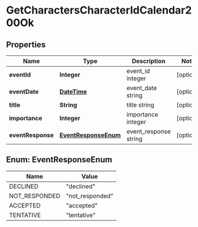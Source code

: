 
# GetCharactersCharacterIdCalendar200Ok

## Properties
Name | Type | Description | Notes
------------ | ------------- | ------------- | -------------
**eventId** | **Integer** | event_id integer |  [optional]
**eventDate** | [**DateTime**](DateTime.md) | event_date string |  [optional]
**title** | **String** | title string |  [optional]
**importance** | **Integer** | importance integer |  [optional]
**eventResponse** | [**EventResponseEnum**](#EventResponseEnum) | event_response string |  [optional]


<a name="EventResponseEnum"></a>
## Enum: EventResponseEnum
Name | Value
---- | -----
DECLINED | &quot;declined&quot;
NOT_RESPONDED | &quot;not_responded&quot;
ACCEPTED | &quot;accepted&quot;
TENTATIVE | &quot;tentative&quot;



